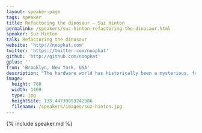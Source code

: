 ```yaml
---
layout: speaker-page
tags: speaker
title: Refactoring the dinosaur – Suz Hinton
permalink: /speakers/suz-hinton-refactoring-the-dinosaur.html
speaker: Suz Hinton
talk: Refactoring the dinosaur
website: 'http://noopkat.com'
twitter: 'https://twitter.com/noopkat'
github: 'http://github.com/noopkat'
gplus: ''
from: 'Brooklyn, New York, USA'
description: "The hardware world has historically been a mysterious, fragmented land of cryptic code. By leveraging the strengths of NodeJS, decade-old stagnant tools and libraries can be greatly improved when rewritten in JavaScript. Keeping this in mind, how do you even go about refactoring a fossilized piece of software while still preserving your sanity? \n\nTo answer this question, we’ll dig into an example of how you can create a modern, JavaScript-powered interface for users to program your device. You’ll take away lessons on how to ensure the tools you create can deliver a delightful user experience to both end users and fellow developers.  Preferably without bricking any microchips along the way!"
image:
  height: 780
  width: 1169
  type: jpg
  heightSite: 133.44739093242086
  filename: /speakers/images/suz-hinton.jpg
---
```


{% include speaker.md %}
